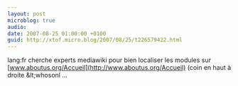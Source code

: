 ```yaml
---
layout: post
microblog: true
audio: 
date: 2007-08-25 01:00:00 +0100
guid: http://xtof.micro.blog/2007/08/25/t226579422.html
---
```

lang:fr cherche experts mediawiki pour bien localiser les modules sur  [www.aboutus.org/Accueil](http://www.aboutus.org/Accueil) (coin en haut à droite &amp;lt;whosonl ...
